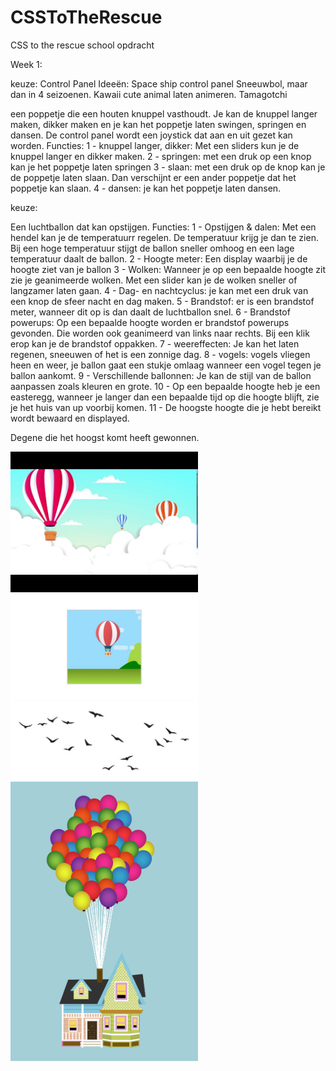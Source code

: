 # CSSToTheRescue
CSS to the rescue school opdracht

Week 1:

keuze: Control Panel 
Ideeën: 
Space ship control panel 
Sneeuwbol, maar dan in 4 seizoenen. 
Kawaii cute animal laten animeren.
Tamagotchi

een poppetje die een houten knuppel vasthoudt. Je kan de knuppel langer maken, dikker maken en je kan het poppetje laten swingen, springen en dansen.
De control panel wordt een joystick dat aan en uit gezet kan worden.
Functies: 
1 - knuppel langer, dikker: Met een sliders kun je de knuppel langer en dikker maken.
2 - springen: met een druk op een knop kan je het poppetje laten springen
3 - slaan: met een druk op de knop kan je de poppetje laten slaan. Dan verschijnt er een ander poppetje dat het poppetje kan slaan.
4 - dansen: je kan het poppetje laten dansen.

keuze:

Een luchtballon dat kan opstijgen.
Functies:
1 - Opstijgen & dalen: Met een hendel kan je de temperatuurr regelen. De temperatuur krijg je dan te zien. 
Bij een hoge temperatuur stijgt de ballon sneller omhoog en een lage temperatuur daalt de ballon.
2 - Hoogte meter: Een display waarbij je de hoogte ziet van je ballon
3 - Wolken: Wanneer je op een bepaalde hoogte zit zie je geanimeerde wolken. Met een slider kan je de wolken sneller of langzamer laten gaan.
4 - Dag- en nachtcyclus: je kan met een druk van een knop de sfeer nacht en dag maken.
5 - Brandstof: er is een brandstof meter, wanneer dit op is dan daalt de luchtballon snel.
6 - Brandstof powerups: Op een bepaalde hoogte worden er brandstof powerups gevonden. Die worden ook geanimeerd van links naar rechts. Bij een klik erop kan je de brandstof oppakken.
7 - weereffecten: Je kan het laten regenen, sneeuwen of het is een zonnige dag.
8 - vogels: vogels vliegen heen en weer, je ballon gaat een stukje omlaag wanneer een vogel tegen je ballon aankomt.
9 - Verschillende ballonnen: Je kan de stijl van de ballon aanpassen zoals kleuren en grote.
10 - Op een bepaalde hoogte heb je een easteregg, wanneer je langer dan een bepaalde tijd op die hoogte blijft, zie je het huis van up voorbij komen.
11 - De hoogste hoogte die je hebt bereikt wordt bewaard en displayed.

Degene die het hoogst komt heeft gewonnen.

<img src="readmeimg/afb2.jpg" alt="ballon1" width="300">
<img src="readmeimg/YzgobOJ-800.jpg" width="300" alt="ballon2">
<img src="readmeimg/vogels.jpg" width="300" alt="vogels">
<img src="readmeimg/uphouse.jpg" width="300" alt="uphouse">


